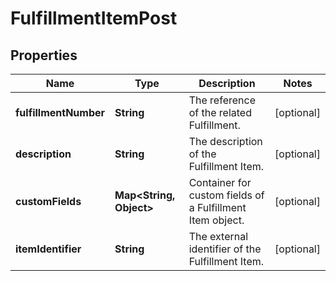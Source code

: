 

# FulfillmentItemPost


## Properties

| Name | Type | Description | Notes |
|------------ | ------------- | ------------- | -------------|
|**fulfillmentNumber** | **String** | The reference of the related Fulfillment.  |  [optional] |
|**description** | **String** | The description of the Fulfillment Item.  |  [optional] |
|**customFields** | **Map&lt;String, Object&gt;** | Container for custom fields of a Fulfillment Item object.  |  [optional] |
|**itemIdentifier** | **String** | The external identifier of the Fulfillment Item.  |  [optional] |



